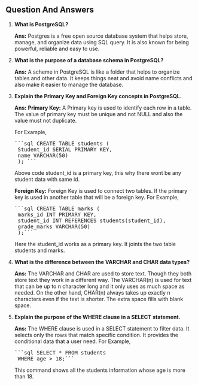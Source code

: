 ## Question And Answers

1. **What is PostgreSQL?**
   
   **Ans:** Postgres is a free open source database system that helps store, manage, and organize data using SQL query. It is also known for being powerful, reliable and easy to use.


2. **What is the purpose of a database schema in PostgreSQL?**
   
   **Ans:** A scheme in PostgreSQL is like a folder that helps to organize tables and other data. It keeps things neat and avoid name conflicts and also make it easier to manage the database.

3. **Explain the Primary Key and Foreign Key concepts in PostgreSQL.**
   
   **Ans:** 
   **Primary Key:** A Primary key is used to identify each row in a table. The value of primary key must be unique and not NULL and also the value must not duplicate. 

    For Example,
      <pre lang="markdown">```sql CREATE TABLE students (
    Student_id SERIAL PRIMARY KEY,
    name VARCHAR(50)
    ); ```</pre>
    Above code student_id is a primary key, this why there wont be any student data with same id.

    **Foreign Key:** Foreign Key is used to connect two tables. If the primary key is used in another table that will be a foreign key. 
    For Example,
    <pre lang="markdown">```sql CREATE TABLE marks (
    marks_id INT PRIMARY KEY,
    student_id INT REFERENCES students(student_id),
    grade_marks VARCHAR(50)
    );```</pre>
    Here the student_id works as a primary key. It joints the two table students and marks.


4. **What is the difference between the VARCHAR and CHAR data types?**
   
   **Ans:** The VARCHAR and CHAR are used to store text. Though they both store text they work in a different way. The VARCHAR(n) is used for text that can be up to n character long and it only uses as much space as needed.
    On the other hand, CHAR(n) always takes up exactly n characters even if the text is shorter. The extra space fills with blank space.


5. **Explain the purpose of the WHERE clause in a SELECT statement.**
  
   **Ans:** 
    The WHERE clause is used in a SELECT statement to filter data. It selects only the rows that match specific condition. It provides the conditional data that a user need.
    For Example,
    <pre lang="markdown">```sql SELECT * FROM students
    WHERE age > 18;```</pre>
    This command shows all the students information whose age is more than 18.

